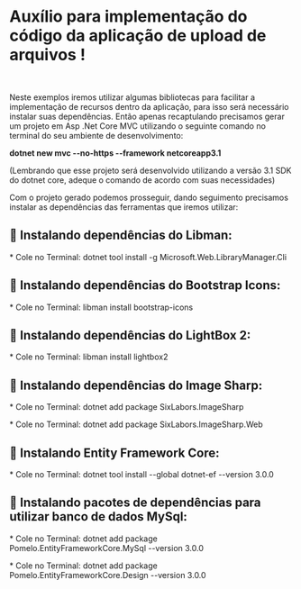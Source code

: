 <h1> Auxílio para implementação do código da aplicação de upload de arquivos !</h1>

</br>

<p> Neste exemplos iremos utilizar algumas bibliotecas para facilitar a implementação de recursos dentro da aplicação, para isso será necessário instalar suas dependências. Então apenas recaptulando precisamos gerar um projeto em Asp .Net Core MVC utilizando o seguinte comando no terminal do seu ambiente de desenvolvimento: </p>

<b><p> dotnet new mvc --no-https --framework netcoreapp3.1 </p></b>

<p>(Lembrando que esse projeto será desenvolvido utilizando a versão 3.1 SDK do dotnet core, adeque o comando de acordo com suas necessidades)</p>

<p> Com o projeto gerado podemos prosseguir, dando seguimento precisamos instalar as dependências das ferramentas que iremos utilizar:</p>

<b><h2>:floppy_disk:  Instalando dependências do Libman: </h2></b>

<p>* Cole no Terminal: dotnet tool install -g Microsoft.Web.LibraryManager.Cli </p>

<b><h2>:floppy_disk:  Instalando dependências do Bootstrap Icons: </h2></b>

<p>* Cole no Terminal: libman install bootstrap-icons </p>

<b><h2>:floppy_disk:  Instalando dependências do LightBox 2: </h2></b>

<p>* Cole no Terminal: libman install lightbox2 </p>

<b><h2>:floppy_disk:  Instalando dependências do Image Sharp: </h2></b>

<p>* Cole no Terminal: dotnet add package SixLabors.ImageSharp </p>

<p>* Cole no Terminal: dotnet add package SixLabors.ImageSharp.Web </p>

<b><h2>:floppy_disk:  Instalando Entity Framework Core: </h2></b>

<p>* Cole no Terminal: dotnet tool install --global dotnet-ef --version 3.0.0 </p>

<b><h2>:floppy_disk:  Instalando pacotes de dependências para utilizar banco de dados MySql: </h2></b>

<p>* Cole no Terminal: dotnet add package Pomelo.EntityFrameworkCore.MySql --version 3.0.0 </p>

<p>* Cole no Terminal: dotnet add package Pomelo.EntityFrameworkCore.Design --version 3.0.0 </p>
